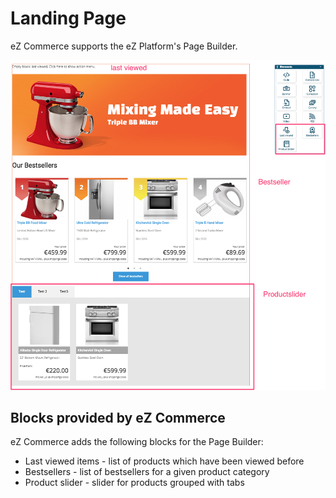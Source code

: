 # Landing Page

eZ Commerce supports the eZ Platform's Page Builder.

![](../img/landing_page_1.png)  

## Blocks provided by eZ Commerce

eZ Commerce adds the following blocks for the Page Builder:

- Last viewed items - list of products which have been viewed before
- Bestsellers - list of bestsellers for a given product category
- Product slider - slider for products grouped with tabs
